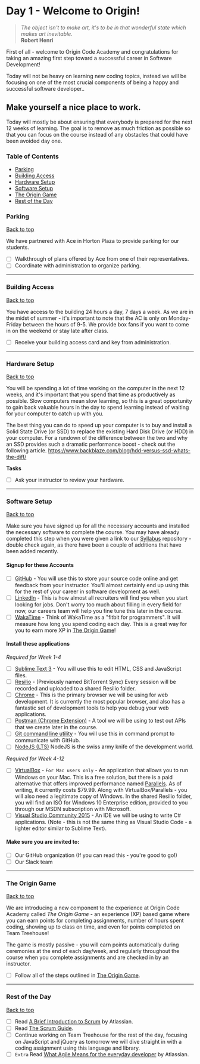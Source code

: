 # Day 1 - Welcome to Origin!

> *The object isn't to make art, it's to be in that wonderful state which makes art inevitable.*<br />
> **Robert Henri**

First of all - welcome to Origin Code Academy and congratulations for taking an amazing first step toward a successful career in Software Development!

Today will not be heavy on learning new coding topics, instead we will be focusing on one of the most crucial components of being a happy and successful software developer..

## Make yourself a nice place to work.

Today will mostly be about ensuring that everybody is prepared for the next 12 weeks of learning. The goal is to remove as much friction as possible so that you can focus on the course instead of any obstacles that could have been avoided day one.

### Table of Contents

- [Parking](#parking)
- [Building Access](#building-access)
- [Hardware Setup](#hardware-setup)
- [Software Setup](#software-setup)
- [The Origin Game](#the-origin-game)
- [Rest of the Day](#rest-of-the-day)

### Parking
[Back to top](#table-of-contents)

We have partnered with Ace in Horton Plaza to provide parking for our students.

- [ ] Walkthrough of plans offered by Ace from one of their representatives.
- [ ] Coordinate with administration to organize parking.

<hr />

### Building Access
[Back to top](#table-of-contents)

You have access to the building 24 hours a day, 7 days a week. As we are in the midst of summer - it's important to note that the AC is only on Monday-Friday between the hours of 9-5. We provide box fans if you want to come in on the weekend or stay late after class.

- [ ] Receive your building access card and key from administration.

<hr />

### Hardware Setup
[Back to top](#table-of-contents)

You will be spending a lot of time working on the computer in the next 12 weeks, and it's important that you spend that time as productively as possible. Slow computers mean slow learning, so this is a great opportunity to gain back valuable hours in the day to spend learning instead of waiting for your computer to catch up with you.

The best thing you can do to speed up your computer is to buy and install a Solid State Drive (or SSD) to replace the existing Hard Disk Drive (or HDD) in your computer. For a rundown of the difference between the two and why an SSD provides such a dramatic performance boost - check out the following article. https://www.backblaze.com/blog/hdd-versus-ssd-whats-the-diff/

**Tasks**

- [ ] Ask your instructor to review your hardware.

<hr />

### Software Setup 
[Back to top](#table-of-contents)

Make sure you have signed up for all the necessary accounts and installed the necessary software to complete the course. You may have already completed this step when you were given a link to our [Syllabus](https://github.com/origincodeacademy/syllabus) repository - double check again, as there have been a couple of additions that have been added recently.

#### Signup for these Accounts
* [ ] [GitHub](https://www.github.com) - You will use this to store your source code online and get feedback from your instructor. You'll almost certainly end up using this for the rest of your career in software development as well.
* [ ] [LinkedIn](https://www.linkedin.com) - This is how almost all recruiters will find you when you start looking for jobs. Don't worry too much about filling in every field for now, our careers team will help you fine tune this later in the course.
* [ ] [WakaTime](https://www.wakatime.com) - Think of WakaTime as a "fitbit for programmers". It will measure how long you spend coding each day. This is a great way for you to earn more XP in [The Origin Game](https://github.com/OriginCodeAcademy/Syllabus/tree/master/The%20Origin%20Game)!
#### Install these applications

*Required for Week 1-4*
* [ ] [Sublime Text 3](http://www.sublimetext.com/) - You will use this to edit HTML, CSS and JavaScript files.
* [ ] [Resilio](https://www.getsync.com/) - (Previously named BitTorrent Sync) Every session will be recorded and uploaded to a shared Resilio folder.
* [ ] [Chrome](https://www.google.com/chrome/) - This is the primary browser we will be using for web development. It is currently the most popular browser, and also has a fantastic set of development tools to help you debug your web applications.
* [ ] [Postman (Chrome Extension)](https://www.getpostman.com/) - A tool we will be using to test out APIs that we create later in the course. 
* [ ] [Git command line utility](https://www.git-scm.com) - You will use this in command prompt to communicate with GitHub.
* [ ] [NodeJS (LTS)](https://www.nodejs.org/) NodeJS is the swiss army knife of the development world.

*Required for Week 4-12*
* [ ] [VirtualBox](https://www.virtualbox.org/wiki/Downloads) - `For Mac users only` - An application that allows you to run Windows on your Mac. This is a free solution, but there is a paid alternative that offers improved performance named [Parallels](https://www.parallels.com/). As of writing, it currently costs $79.99. Along with VirtualBox/Parallels - you will also need a legitimate copy of Windows. In the shared Resilio folder, you will find an ISO for Windows 10 Enterprise edition, provided to you through our MSDN subscription with Microsoft.
* [ ] [Visual Studio Community 2015](https://www.visualstudio.com/en-us/visual-studio-homepage-vs.aspx) - An IDE we will be using to write C# applications. (Note - this is not the same thing as Visual Studio Code - a lighter editor similar to Sublime Text).

#### Make sure you are invited to:
* [ ] Our GitHub organization (If you can read this - you're good to go!)
* [ ] Our Slack team

<hr />

### The Origin Game 
[Back to top](#table-of-contents)

We are introducing a new component to the experience at Origin Code Academy called *The Origin Game* - an experience (XP) based game where you can earn points for completing assignments, number of hours spent coding, showing up to class on time, and even for points completed on Team Treehouse!

The game is mostly passive - you will earn points automatically during ceremonies at the end of each day/week, and regularly throughout the course when you complete assignments and are checked in by an instructor. 

- [ ] Follow all of the steps outlined in [The Origin Game](https://github.com/OriginCodeAcademy/Syllabus/tree/master/The%20Origin%20Game).

<hr />

### Rest of the Day 
[Back to top](#table-of-contents)

- [ ] Read [A Brief Introduction to Scrum](https://www.atlassian.com/agile/scrum) by Atlassian.
- [ ] Read [The Scrum Guide](http://www.scrumguides.org/docs/scrumguide/v1/scrum-guide-us.pdf).
- [ ] Continue working on Team Treehouse for the rest of the day, focusing on JavaScript and jQuery as tomorrow we will dive straight in with a coding assignment using this language and library.
- [ ] `Extra` Read [What Agile Means for the everyday developer](https://www.atlassian.com/agile/developer) by Atlassian.
